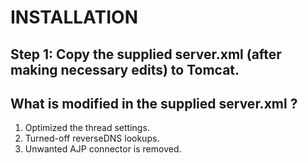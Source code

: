 INSTALLATION
============

Step 1: Copy the supplied server.xml (after making necessary edits) to Tomcat.
-------

What is modified in the supplied server.xml ?
--------------------------------------------

1. Optimized the thread settings.
2. Turned-off reverseDNS lookups.
3. Unwanted AJP connector is removed.